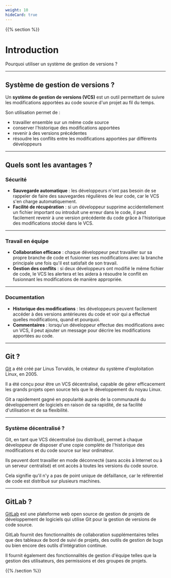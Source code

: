 ```yaml
---
weight: 10
hideCard: true
---
```

{{% section %}}

# Introduction

Pourquoi utiliser un système de gestion de versions ?

---

## Système de gestion de versions ?

Un **système de gestion de versions (VCS)** est un outil permettant de suivre les 
modifications apportées au code source d'un projet au fil du temps.

Son utilisation permet de :

- travailler ensemble sur un même code source
- conserver l'historique des modifications apportées
- revenir à des versions précédentes
- résoudre les conflits entre les modifications apportées par différents développeurs

---

## Quels sont les avantages ?

### Sécurité

- **Sauvegarde automatique** : les développeurs n'ont pas besoin de se rappeler de faire des sauvegardes régulières de leur code, car le VCS s'en charge automatiquement.
- **Facilité de récupération** : si un développeur supprime accidentellement un fichier important ou introduit une erreur dans le code, il peut facilement revenir à une version précédente du code grâce à l'historique des modifications stocké dans le VCS.

---

### Travail en équipe

- **Collaboration efficace** : chaque développeur peut travailler sur sa propre branche de code et fusionner ses modifications avec la branche principale une fois qu'il est satisfait de son travail.
- **Gestion des conflits** : si deux développeurs ont modifié le même fichier de code, le VCS les alertera et les aidera à résoudre le conflit en fusionnant les modifications de manière appropriée.

---

### Documentation

- **Historique des modifications** : les développeurs peuvent facilement accéder à des versions antérieures du code et voir qui a effectué quelles modifications, quand et pourquoi.
- **Commentaires** : lorsqu'un développeur effectue des modifications avec un VCS, il peut ajouter un message pour décrire les modifications apportées au code.

---

## Git ?

[Git](https://git-scm.com/) a été créé par Linus Torvalds, le créateur du système d'exploitation Linux, en 2005.

Il a été conçu pour être un VCS décentralisé, capable de gérer efficacement les grands projets open source tels que le développement du noyau Linux.

Git a rapidement gagné en popularité auprès de la communauté du développement de logiciels en raison de sa rapidité, de sa facilité d'utilisation et de sa flexibilité.

---

### Système décentralisé ?

Git, en tant que VCS décentralisé (ou distribué), permet à chaque développeur de disposer d'une copie complète de l'historique des modifications et du code source sur leur ordinateur.

Ils peuvent dont travailler en mode déconnecté (sans accès à Internet ou à un serveur centralisé) et ont accès à toutes les versions du code source.

Cela signifie qu'il n'y a pas de point unique de défaillance, car le référentiel de code est distribué sur plusieurs machines.

---

## GitLab ?

[GitLab](https://about.gitlab.com/) est une plateforme web open source de gestion de projets de développement de logiciels qui utilise Git pour la gestion de versions de code source.

GitLab fournit des fonctionnalités de collaboration supplémentaires telles que des tableaux de bord de suivi de projets, des outils de gestion de bugs ou bien encore des outils d'intégration continue.

Il fournit également des fonctionnalités de gestion d'équipe telles que la gestion des utilisateurs, des permissions et des groupes de projets.

{{% /section %}}